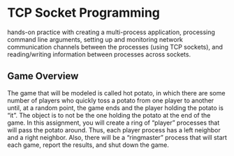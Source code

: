 # TCP Socket Programming
hands-on practice
with creating a multi-process application, processing command line arguments, setting up and
monitoring network communication channels between the processes (using TCP sockets), and
reading/writing information between processes across sockets.
## Game Overview 
The game that will be modeled is called hot potato, in which there are some number of players
who quickly toss a potato from one player to another until, at a random point, the game ends
and the player holding the potato is “it”. The object is to not be the one holding the potato at the
end of the game. In this assignment, you will create a ring of “player” processes that will pass
the potato around. Thus, each player process has a left neighbor and a right neighbor. Also,
there will be a “ringmaster” process that will start each game, report the results, and shut down
the game.
